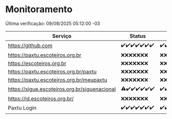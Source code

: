 # Monitoramento

Última verificação: 09/08/2025 05:12:00 -03

|Serviço|Status|Últimas 24h|
|---|---|---|
|https://github.com|<span title="2025-08-02: OK=23">✔️</span><span title="2025-08-03: OK=22">✔️</span><span title="2025-08-04: OK=22">✔️</span><span title="2025-08-05: OK=22">✔️</span><span title="2025-08-06: OK=22">✔️</span><span title="2025-08-07: OK=22">✔️</span><span title="2025-08-08: OK=6">✔️</span>|<span title="08/08/2025 05:14:00 -03 : 200">✔️</span><span title="08/08/2025 06:16:00 -03 : 200">✔️</span><span title="08/08/2025 07:11:00 -03 : 200">✔️</span><span title="08/08/2025 08:09:00 -03 : 200">✔️</span><span title="08/08/2025 09:20:00 -03 : 200">✔️</span><span title="08/08/2025 10:31:00 -03 : 200">✔️</span><span title="08/08/2025 11:13:00 -03 : 200">✔️</span><span title="08/08/2025 12:11:00 -03 : 200">✔️</span><span title="08/08/2025 13:11:00 -03 : 200">✔️</span><span title="08/08/2025 14:08:00 -03 : 200">✔️</span><span title="08/08/2025 15:12:00 -03 : 200">✔️</span><span title="08/08/2025 16:08:00 -03 : 200">✔️</span><span title="08/08/2025 17:11:00 -03 : 200">✔️</span><span title="08/08/2025 18:08:00 -03 : 200">✔️</span><span title="08/08/2025 19:09:00 -03 : 200">✔️</span><span title="08/08/2025 20:09:00 -03 : 200">✔️</span><span title="08/08/2025 21:49:00 -03 : 200">✔️</span><span title="08/08/2025 23:42:00 -03 : 200">✔️</span><span title="09/08/2025 00:44:00 -03 : 200">✔️</span><span title="09/08/2025 01:19:00 -03 : 200">✔️</span><span title="09/08/2025 02:10:00 -03 : 200">✔️</span><span title="09/08/2025 03:13:00 -03 : 200">✔️</span><span title="09/08/2025 04:09:00 -03 : 200">✔️</span><span title="09/08/2025 05:12:00 -03 : 200">✔️</span>|
|https://paxtu.escoteiros.org.br|<span title="2025-08-02: Falhas=23">❌</span><span title="2025-08-03: Falhas=22">❌</span><span title="2025-08-04: Falhas=22">❌</span><span title="2025-08-05: Falhas=22">❌</span><span title="2025-08-06: Falhas=22">❌</span><span title="2025-08-07: Falhas=22">❌</span><span title="2025-08-08: Falhas=6">❌</span>|<span title="08/08/2025 05:14:00 -03 : 403">❌</span><span title="08/08/2025 06:16:00 -03 : 403">❌</span><span title="08/08/2025 07:11:00 -03 : 403">❌</span><span title="08/08/2025 08:09:00 -03 : 403">❌</span><span title="08/08/2025 09:20:00 -03 : 403">❌</span><span title="08/08/2025 10:31:00 -03 : 403">❌</span><span title="08/08/2025 11:13:00 -03 : 403">❌</span><span title="08/08/2025 12:11:00 -03 : 403">❌</span><span title="08/08/2025 13:11:00 -03 : 403">❌</span><span title="08/08/2025 14:08:00 -03 : 403">❌</span><span title="08/08/2025 15:12:00 -03 : 403">❌</span><span title="08/08/2025 16:08:00 -03 : 403">❌</span><span title="08/08/2025 17:11:00 -03 : 403">❌</span><span title="08/08/2025 18:08:00 -03 : 403">❌</span><span title="08/08/2025 19:09:00 -03 : 403">❌</span><span title="08/08/2025 20:09:00 -03 : 403">❌</span><span title="08/08/2025 21:49:00 -03 : 403">❌</span><span title="08/08/2025 23:42:00 -03 : 403">❌</span><span title="09/08/2025 00:44:00 -03 : 403">❌</span><span title="09/08/2025 01:19:00 -03 : 403">❌</span><span title="09/08/2025 02:10:00 -03 : 403">❌</span><span title="09/08/2025 03:13:00 -03 : 403">❌</span><span title="09/08/2025 04:09:00 -03 : 403">❌</span><span title="09/08/2025 05:12:00 -03 : 403">❌</span>|
|https://escoteiros.org.br|<span title="2025-08-02: Falhas=23">❌</span><span title="2025-08-03: Falhas=22">❌</span><span title="2025-08-04: Falhas=22">❌</span><span title="2025-08-05: Falhas=22">❌</span><span title="2025-08-06: Falhas=22">❌</span><span title="2025-08-07: Falhas=22">❌</span><span title="2025-08-08: Falhas=6">❌</span>|<span title="08/08/2025 05:14:00 -03 : 403">❌</span><span title="08/08/2025 06:16:00 -03 : 403">❌</span><span title="08/08/2025 07:11:00 -03 : 403">❌</span><span title="08/08/2025 08:09:00 -03 : 403">❌</span><span title="08/08/2025 09:20:00 -03 : 403">❌</span><span title="08/08/2025 10:31:00 -03 : 403">❌</span><span title="08/08/2025 11:13:00 -03 : 403">❌</span><span title="08/08/2025 12:11:00 -03 : 403">❌</span><span title="08/08/2025 13:11:00 -03 : 403">❌</span><span title="08/08/2025 14:08:00 -03 : 403">❌</span><span title="08/08/2025 15:12:00 -03 : 403">❌</span><span title="08/08/2025 16:08:00 -03 : 403">❌</span><span title="08/08/2025 17:11:00 -03 : 403">❌</span><span title="08/08/2025 18:08:00 -03 : 403">❌</span><span title="08/08/2025 19:09:00 -03 : 403">❌</span><span title="08/08/2025 20:09:00 -03 : 403">❌</span><span title="08/08/2025 21:49:00 -03 : 403">❌</span><span title="08/08/2025 23:42:00 -03 : 403">❌</span><span title="09/08/2025 00:44:00 -03 : 403">❌</span><span title="09/08/2025 01:19:00 -03 : 403">❌</span><span title="09/08/2025 02:10:00 -03 : 403">❌</span><span title="09/08/2025 03:13:00 -03 : 403">❌</span><span title="09/08/2025 04:09:00 -03 : 403">❌</span><span title="09/08/2025 05:12:00 -03 : 403">❌</span>|
|https://paxtu.escoteiros.org.br/paxtu|<span title="2025-08-02: Falhas=23">❌</span><span title="2025-08-03: Falhas=22">❌</span><span title="2025-08-04: Falhas=22">❌</span><span title="2025-08-05: Falhas=22">❌</span><span title="2025-08-06: Falhas=22">❌</span><span title="2025-08-07: Falhas=22">❌</span><span title="2025-08-08: Falhas=6">❌</span>|<span title="08/08/2025 05:14:00 -03 : 403">❌</span><span title="08/08/2025 06:16:00 -03 : 403">❌</span><span title="08/08/2025 07:11:00 -03 : 403">❌</span><span title="08/08/2025 08:09:00 -03 : 403">❌</span><span title="08/08/2025 09:20:00 -03 : 403">❌</span><span title="08/08/2025 10:31:00 -03 : 403">❌</span><span title="08/08/2025 11:13:00 -03 : 403">❌</span><span title="08/08/2025 12:11:00 -03 : 403">❌</span><span title="08/08/2025 13:11:00 -03 : 403">❌</span><span title="08/08/2025 14:08:00 -03 : 403">❌</span><span title="08/08/2025 15:12:00 -03 : 403">❌</span><span title="08/08/2025 16:08:00 -03 : 403">❌</span><span title="08/08/2025 17:11:00 -03 : 403">❌</span><span title="08/08/2025 18:08:00 -03 : 403">❌</span><span title="08/08/2025 19:09:00 -03 : 403">❌</span><span title="08/08/2025 20:09:00 -03 : 403">❌</span><span title="08/08/2025 21:49:00 -03 : 403">❌</span><span title="08/08/2025 23:42:00 -03 : 403">❌</span><span title="09/08/2025 00:44:00 -03 : 403">❌</span><span title="09/08/2025 01:19:00 -03 : 403">❌</span><span title="09/08/2025 02:10:00 -03 : 403">❌</span><span title="09/08/2025 03:13:00 -03 : 403">❌</span><span title="09/08/2025 04:09:00 -03 : 403">❌</span><span title="09/08/2025 05:12:00 -03 : 403">❌</span>|
|https://paxtu.escoteiros.org.br/meupaxtu|<span title="2025-08-02: Falhas=23">❌</span><span title="2025-08-03: Falhas=22">❌</span><span title="2025-08-04: Falhas=22">❌</span><span title="2025-08-05: Falhas=22">❌</span><span title="2025-08-06: Falhas=22">❌</span><span title="2025-08-07: Falhas=22">❌</span><span title="2025-08-08: Falhas=6">❌</span>|<span title="08/08/2025 05:14:00 -03 : 403">❌</span><span title="08/08/2025 06:16:00 -03 : 403">❌</span><span title="08/08/2025 07:11:00 -03 : 403">❌</span><span title="08/08/2025 08:09:00 -03 : 403">❌</span><span title="08/08/2025 09:20:00 -03 : 403">❌</span><span title="08/08/2025 10:31:00 -03 : 403">❌</span><span title="08/08/2025 11:13:00 -03 : 403">❌</span><span title="08/08/2025 12:11:00 -03 : 403">❌</span><span title="08/08/2025 13:11:00 -03 : 403">❌</span><span title="08/08/2025 14:08:00 -03 : 403">❌</span><span title="08/08/2025 15:12:00 -03 : 403">❌</span><span title="08/08/2025 16:08:00 -03 : 403">❌</span><span title="08/08/2025 17:11:00 -03 : 403">❌</span><span title="08/08/2025 18:08:00 -03 : 403">❌</span><span title="08/08/2025 19:09:00 -03 : 403">❌</span><span title="08/08/2025 20:09:00 -03 : 403">❌</span><span title="08/08/2025 21:49:00 -03 : 403">❌</span><span title="08/08/2025 23:42:00 -03 : 403">❌</span><span title="09/08/2025 00:44:00 -03 : 403">❌</span><span title="09/08/2025 01:19:00 -03 : 403">❌</span><span title="09/08/2025 02:10:00 -03 : 403">❌</span><span title="09/08/2025 03:13:00 -03 : 403">❌</span><span title="09/08/2025 04:09:00 -03 : 403">❌</span><span title="09/08/2025 05:12:00 -03 : 403">❌</span>|
|https://sigue.escoteiros.org.br/siguenacional|<span title="2025-08-02: OK=22, Falhas=1">⚠️</span><span title="2025-08-03: OK=22">✔️</span><span title="2025-08-04: OK=22">✔️</span><span title="2025-08-05: OK=22">✔️</span><span title="2025-08-06: OK=22">✔️</span><span title="2025-08-07: OK=22">✔️</span><span title="2025-08-08: OK=6">✔️</span>|<span title="08/08/2025 05:14:00 -03 : 200">✔️</span><span title="08/08/2025 06:16:00 -03 : 200">✔️</span><span title="08/08/2025 07:11:00 -03 : 200">✔️</span><span title="08/08/2025 08:09:00 -03 : 200">✔️</span><span title="08/08/2025 09:20:00 -03 : 200">✔️</span><span title="08/08/2025 10:31:00 -03 : 200">✔️</span><span title="08/08/2025 11:13:00 -03 : 200">✔️</span><span title="08/08/2025 12:11:00 -03 : 200">✔️</span><span title="08/08/2025 13:11:00 -03 : 200">✔️</span><span title="08/08/2025 14:08:00 -03 : 200">✔️</span><span title="08/08/2025 15:12:00 -03 : 200">✔️</span><span title="08/08/2025 16:08:00 -03 : 200">✔️</span><span title="08/08/2025 17:11:00 -03 : 200">✔️</span><span title="08/08/2025 18:08:00 -03 : 200">✔️</span><span title="08/08/2025 19:09:00 -03 : 200">✔️</span><span title="08/08/2025 20:09:00 -03 : 200">✔️</span><span title="08/08/2025 21:49:00 -03 : 200">✔️</span><span title="08/08/2025 23:42:00 -03 : 200">✔️</span><span title="09/08/2025 00:44:00 -03 : 200">✔️</span><span title="09/08/2025 01:19:00 -03 : 200">✔️</span><span title="09/08/2025 02:10:00 -03 : 200">✔️</span><span title="09/08/2025 03:13:00 -03 : 200">✔️</span><span title="09/08/2025 04:09:00 -03 : 200">✔️</span><span title="09/08/2025 05:12:00 -03 : 200">✔️</span>|
|https://id.escoteiros.org.br/|<span title="2025-08-02: Falhas=23">❌</span><span title="2025-08-03: Falhas=22">❌</span><span title="2025-08-04: Falhas=22">❌</span><span title="2025-08-05: Falhas=22">❌</span><span title="2025-08-06: Falhas=22">❌</span><span title="2025-08-07: Falhas=22">❌</span><span title="2025-08-08: Falhas=6">❌</span>|<span title="08/08/2025 05:14:00 -03 : 403">❌</span><span title="08/08/2025 06:16:00 -03 : 403">❌</span><span title="08/08/2025 07:11:00 -03 : 403">❌</span><span title="08/08/2025 08:09:00 -03 : 403">❌</span><span title="08/08/2025 09:20:00 -03 : 403">❌</span><span title="08/08/2025 10:31:00 -03 : 403">❌</span><span title="08/08/2025 11:13:00 -03 : 403">❌</span><span title="08/08/2025 12:11:00 -03 : 403">❌</span><span title="08/08/2025 13:11:00 -03 : 403">❌</span><span title="08/08/2025 14:08:00 -03 : 403">❌</span><span title="08/08/2025 15:12:00 -03 : 403">❌</span><span title="08/08/2025 16:08:00 -03 : 403">❌</span><span title="08/08/2025 17:11:00 -03 : 403">❌</span><span title="08/08/2025 18:08:00 -03 : 403">❌</span><span title="08/08/2025 19:09:00 -03 : 403">❌</span><span title="08/08/2025 20:09:00 -03 : 403">❌</span><span title="08/08/2025 21:49:00 -03 : 403">❌</span><span title="08/08/2025 23:42:00 -03 : 403">❌</span><span title="09/08/2025 00:44:00 -03 : 403">❌</span><span title="09/08/2025 01:19:00 -03 : 403">❌</span><span title="09/08/2025 02:10:00 -03 : 403">❌</span><span title="09/08/2025 03:13:00 -03 : 403">❌</span><span title="09/08/2025 04:09:00 -03 : 403">❌</span><span title="09/08/2025 05:12:00 -03 : 403">❌</span>|
|Paxtu Login|<span title="2025-08-02: OK=23">✔️</span><span title="2025-08-03: OK=22">✔️</span><span title="2025-08-04: OK=22">✔️</span><span title="2025-08-05: OK=22">✔️</span><span title="2025-08-06: OK=22">✔️</span><span title="2025-08-07: OK=22">✔️</span><span title="2025-08-08: OK=6">✔️</span>|<span title="08/08/2025 05:14:00 -03 : 200">✔️</span><span title="08/08/2025 06:16:00 -03 : 200">✔️</span><span title="08/08/2025 07:11:00 -03 : 200">✔️</span><span title="08/08/2025 08:09:00 -03 : 200">✔️</span><span title="08/08/2025 09:20:00 -03 : 200">✔️</span><span title="08/08/2025 10:31:00 -03 : 200">✔️</span><span title="08/08/2025 11:13:00 -03 : 200">✔️</span><span title="08/08/2025 12:11:00 -03 : 200">✔️</span><span title="08/08/2025 13:11:00 -03 : 200">✔️</span><span title="08/08/2025 14:08:00 -03 : 200">✔️</span><span title="08/08/2025 15:12:00 -03 : 200">✔️</span><span title="08/08/2025 16:08:00 -03 : 200">✔️</span><span title="08/08/2025 17:11:00 -03 : 200">✔️</span><span title="08/08/2025 18:08:00 -03 : 200">✔️</span><span title="08/08/2025 19:09:00 -03 : 200">✔️</span><span title="08/08/2025 20:09:00 -03 : 200">✔️</span><span title="08/08/2025 21:49:00 -03 : 200">✔️</span><span title="08/08/2025 23:42:00 -03 : 200">✔️</span><span title="09/08/2025 00:44:00 -03 : 200">✔️</span><span title="09/08/2025 01:19:00 -03 : 200">✔️</span><span title="09/08/2025 02:10:00 -03 : 200">✔️</span><span title="09/08/2025 03:13:00 -03 : 200">✔️</span><span title="09/08/2025 04:09:00 -03 : 200">✔️</span><span title="09/08/2025 05:12:00 -03 : 200">✔️</span>|
